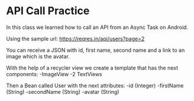 # API Call Practice
In this class we learned how to call an API from an Async Task on Android.

Using the sample url: https://reqres.in/api/users?page=2

You can receive a JSON with id, first name, second name and a link to an image which is the avatar.

With the help of a recycler view we create a template that has the next components:
  -ImageView
  -2 TextViews

Then a Bean called User with the next attributes:
  -id (Integer)
  -firstName (String)
  -secondName (String)
  -avatar (String)

